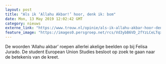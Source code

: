 ```yaml
---
layout: post
title: "Als ik ‘Allahu Akbar!’ hoor, denk ik: bom"
date: Mon, 13 May 2019 12:02:42 GMT
category: nieuws
externe_link: "https://www.trouw.nl/opinie/als-ik-allahu-akbar-hoor-denk-ik-bom~ae2cc034/"
feature_image: "https://images0.persgroep.net/rcs/Vd3ybB6VD_2fYzLCeLTqxVhLcHw/diocontent/121170412/_focus/0.46/0.74/_fill/230/230?appId=e9b4e2a1869038ffcaf318a6d1463b0b&quality=0.9&format=jpeg"
---
```


De woorden ‘Allahu akbar’ roepen allerlei akelige beelden op bij Felisa Jurado. De student European Union Studies besloot op zoek te gaan naar de betekenis van de kreet.
